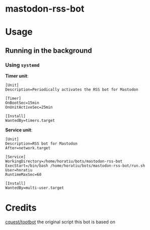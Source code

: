 # mastodon-rss-bot

# Usage

## Running in the background

### Using `systemd`

**Timer unit**:
```gitconfig
[Unit]
Description=Periodically activates the RSS bot for Mastodon

[Timer]
OnBootSec=15min
OnUnitActiveSec=25min

[Install]
WantedBy=timers.target
```

**Service unit**:
```gitconfig
[Unit]
Description=RSS bot for Mastodon
After=network.target

[Service]
WorkingDirectory=/home/horatiu/bots/mastodon-rss-bot
ExecStart=/bin/bash /home/horatiu/bots/mastodon-rss-bot/run.sh
User=horatiu
RuntimeMaxSec=60

[Install]
WantedBy=multi-user.target
```

# Credits
[cquest/tootbot](https://github.com/cquest/tootbot) the original script this bot is based on
